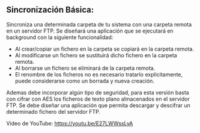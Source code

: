 ## Sincronización Básica:
Sincroniza una determinada carpeta de tu sistema con una
carpeta remota en un servidor FTP. Se diseñará una
aplicación que se ejecutará en background con la
siguiente funcionalidad:
* Al crear/copiar un fichero en la carpeta se copiará en la
carpeta remota.
* Al modificarse un fichero se sustituirá dicho fichero en
la carpeta remota.
* Al borrarse un fichero se eliminará de la carpeta remota.
* El renombre de los ficheros no es necesario tratarlo
explicitamente, puede considerarse como un borrada y
nueva creación.

Ademas debe incorporar algún tipo de seguridad, para
esta versión basta con cifrar con AES los ficheros de texto
plano almacenados en el servidor FTP.
Se debe diseñar una aplicación que permita descargar y
descifrar un determinado fichero del servidor FTP.

Video de YouTube: https://youtu.be/E27LWWssLyA
